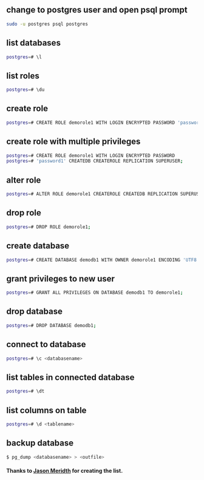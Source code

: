 ## change to postgres user and open psql prompt
```bash
sudo -u postgres psql postgres
```

## list databases

```bash
postgres=# \l
```

## list roles

```bash
postgres=# \du
```

## create role

```bash
postgres=# CREATE ROLE demorole1 WITH LOGIN ENCRYPTED PASSWORD 'password1' CREATEDB;
```

## create role with multiple privileges

```bash
postgres=# CREATE ROLE demorole1 WITH LOGIN ENCRYPTED PASSWORD
postgres=# 'password1' CREATEDB CREATEROLE REPLICATION SUPERUSER;
```

## alter role

```bash
postgres=# ALTER ROLE demorole1 CREATEROLE CREATEDB REPLICATION SUPERUSER;
```

## drop role

```bash
postgres=# DROP ROLE demorole1;
```

## create database

```bash
postgres=# CREATE DATABASE demodb1 WITH OWNER demorole1 ENCODING 'UTF8';
```

## grant privileges to new user

```bash
postgres=# GRANT ALL PRIVILEGES ON DATABASE demodb1 TO demorole1;
```

## drop database

```bash
postgres=# DROP DATABASE demodb1;
```

## connect to database

```bash
postgres=# \c <databasename>
```

## list tables in connected database

```bash
postgres=# \dt
```

## list columns on table

```bash
postgres=# \d <tablename>
```

## backup database

```bash
$ pg_dump <databasename> > <outfile> 
```

#### Thanks to [Jason Meridth](http://blog.jasonmeridth.com/posts/postgresql-command-line-cheat-sheet) for creating the list.

